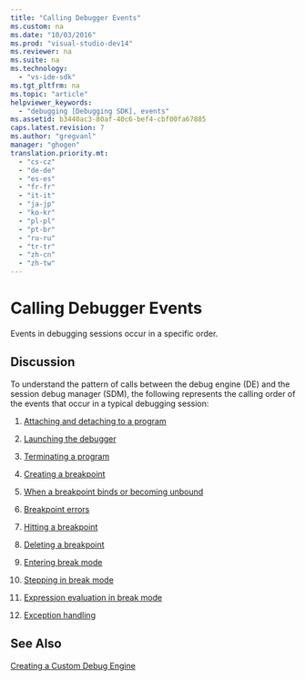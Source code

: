 ```yaml
---
title: "Calling Debugger Events"
ms.custom: na
ms.date: "10/03/2016"
ms.prod: "visual-studio-dev14"
ms.reviewer: na
ms.suite: na
ms.technology: 
  - "vs-ide-sdk"
ms.tgt_pltfrm: na
ms.topic: "article"
helpviewer_keywords: 
  - "debugging [Debugging SDK], events"
ms.assetid: b3440ac3-80af-40c6-bef4-cbf00fa67885
caps.latest.revision: 7
ms.author: "gregvanl"
manager: "ghogen"
translation.priority.mt: 
  - "cs-cz"
  - "de-de"
  - "es-es"
  - "fr-fr"
  - "it-it"
  - "ja-jp"
  - "ko-kr"
  - "pl-pl"
  - "pt-br"
  - "ru-ru"
  - "tr-tr"
  - "zh-cn"
  - "zh-tw"
---
```

# Calling Debugger Events
Events in debugging sessions occur in a specific order.  
  
## Discussion  
 To understand the pattern of calls between the debug engine (DE) and the session debug manager (SDM), the following represents the calling order of the events that occur in a typical debugging session:  
  
1.  [Attaching and detaching to a program](../extensibility/attaching-and-detaching-to-a-program.md)  
  
2.  [Launching the debugger](../extensibility/launching-the-debugger.md)  
  
3.  [Terminating a program](../extensibility/terminating-a-program.md)  
  
4.  [Creating a breakpoint](../extensibility/creating-a-breakpoint.md)  
  
5.  [When a breakpoint binds or becoming unbound](../extensibility/when-a-breakpoint-binds-or-becomes-unbound.md)  
  
6.  [Breakpoint errors](../extensibility/breakpoint-errors.md)  
  
7.  [Hitting a breakpoint](../extensibility/hitting-a-breakpoint.md)  
  
8.  [Deleting a breakpoint](../extensibility/deleting-a-breakpoint.md)  
  
9. [Entering break mode](../extensibility/entering-break-mode.md)  
  
10. [Stepping in break mode](../extensibility/stepping-in-break-mode.md)  
  
11. [Expression evaluation in break mode](../extensibility/expression-evaluation-in-break-mode.md)  
  
12. [Exception handling](../extensibility/exception-handling--visual-studio-sdk-.md)  
  
## See Also  
 [Creating a Custom Debug Engine](../extensibility/creating-a-custom-debug-engine.md)